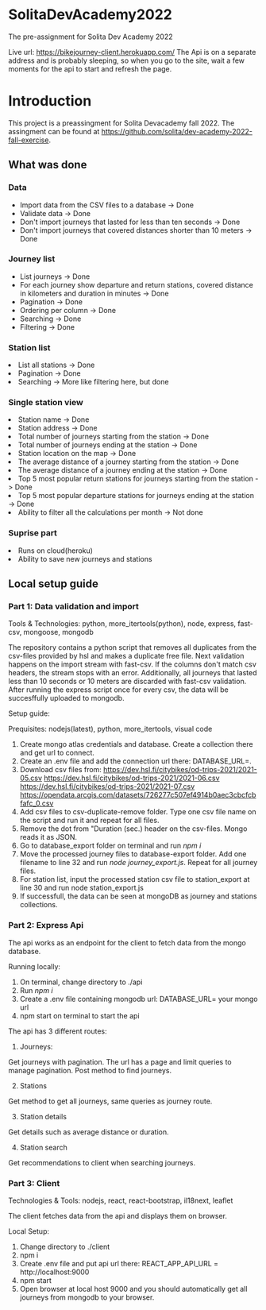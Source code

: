 # SolitaDevAcademy2022
The pre-assignment for Solita Dev Academy 2022

Live url: https://bikejourney-client.herokuapp.com/
The Api is on a separate address and is probably sleeping, so when you go to the site, wait a few moments for the api to start and refresh the page.

<h1>Introduction</h1>

This project is a preassingment for Solita Devacademy fall 2022. The assingment can be found at https://github.com/solita/dev-academy-2022-fall-exercise.

<h2>What was done</h2>

<h3>Data</h3>
<ul>
<li>Import data from the CSV files to a database -> Done</li>
<li>Validate data -> Done</li>
<li>Don't import journeys that lasted for less than ten seconds -> Done</li>
<li>Don't import journeys that covered distances shorter than 10 meters -> Done</li>
</ul>
<h3>Journey list</h3>
<ul>
  <li>List journeys -> Done</li>
  <li>For each journey show departure and return stations, covered distance in kilometers and duration in minutes -> Done</li>
  <li>Pagination -> Done</li>
  <li>Ordering per column -> Done</li>
  <li>Searching -> Done</li>
  <li>Filtering -> Done</li>
</ul>
  
<h3>Station list</h3>

<li>List all stations -> Done</li>
<li>Pagination -> Done</li>
<li>Searching -> More like filtering here, but done</li>

<h3>Single station view</h3>

<li>Station name -> Done</li>
<li>Station address -> Done</li>
<li>Total number of journeys starting from the station -> Done</li>
<li>Total number of journeys ending at the station -> Done</li>
<li>Station location on the map -> Done</li>
<li>The average distance of a journey starting from the station -> Done</li>
<li>The average distance of a journey ending at the station -> Done</li>
<li>Top 5 most popular return stations for journeys starting from the station -> Done</li>
<li>Top 5 most popular departure stations for journeys ending at the station -> Done</li>
<li>Ability to filter all the calculations per month -> Not done</li>

<h3>Suprise part</h3>

<li>Runs on cloud(heroku)</li>
<li>Ability to save new journeys and stations</li>

<h2>Local setup guide</h2>

<h3>Part 1: Data validation and import</h3>

Tools & Technologies: python, more_itertools(python), node, express, fast-csv, mongoose, mongodb

The repository contains a python script that removes all duplicates from the csv-files provided by hsl and makes a duplicate free file. Next validation happens on the import stream with fast-csv. If the columns don't match csv headers, the stream stops with an error. Additionally, all journeys that lasted less than 10 seconds or 10 meters are discarded with fast-csv validation. After running the express script once for every csv, the data will be succesffully uploaded to mongodb.

Setup guide:

Prequisites: nodejs(latest), python, more_itertools, visual code 

1. Create mongo atlas credentials and database. Create a collection there and get url to connect.
2. Create an .env file and add the connection url there: DATABASE_URL=<your connection url>.
3. Download csv files from: 
  https://dev.hsl.fi/citybikes/od-trips-2021/2021-05.csv
  https://dev.hsl.fi/citybikes/od-trips-2021/2021-06.csv
  https://dev.hsl.fi/citybikes/od-trips-2021/2021-07.csv
  https://opendata.arcgis.com/datasets/726277c507ef4914b0aec3cbcfcbfafc_0.csv
4. Add csv files to csv-duplicate-remove folder. Type one csv file name on the script and run it and repeat for all files.
5. Remove the dot from "Duration (sec.) header on the csv-files. Mongo reads it as JSON.
6. Go to database_export folder on terminal and run _npm i_
7. Move the processed journey files to database-export folder. Add one filename to line 32 and run _node journey_export.js_. Repeat for all journey files.
8. For station list, input the processed station csv file to station_export at line 30 and run node station_export.js
9. If successfull, the data can be seen at mongoDB as journey and stations collections.
  
<h3>Part 2: Express Api</h3>
  
The api works as an endpoint for the client to fetch data from the mongo database.
  
Running locally:
 
  1. On terminal, change directory to ./api
  2. Run _npm i_
  3. Create a .env file containing mongodb url: DATABASE_URL= your mongo url
  4. npm start on terminal to start the api
  
The api has 3 different routes:
  1. Journeys:
 
  Get journeys with pagination. The url has a page and limit queries to manage pagination.
  Post method to find journeys.
 
  2. Stations
  
  Get method to get all journeys, same queries as journey route.
  
  3. Station details
  
  Get details such as average distance or duration.
  
  4. Station search
  
  Get recommendations to client when searching journeys.
  
  <h3>Part 3: Client</h3>
  
Technologies & Tools: nodejs, react, react-bootstrap, il18next, leaflet
  
The client fetches data from the api and displays them on browser.
  
Local Setup:
  
  1. Change directory to ./client
  2. npm i
  3. Create .env file and put api url there: REACT_APP_API_URL = http://localhost:9000
  4. npm start
  5. Open browser at local host 9000 and you should automatically get all journeys from mongodb to your browser.

